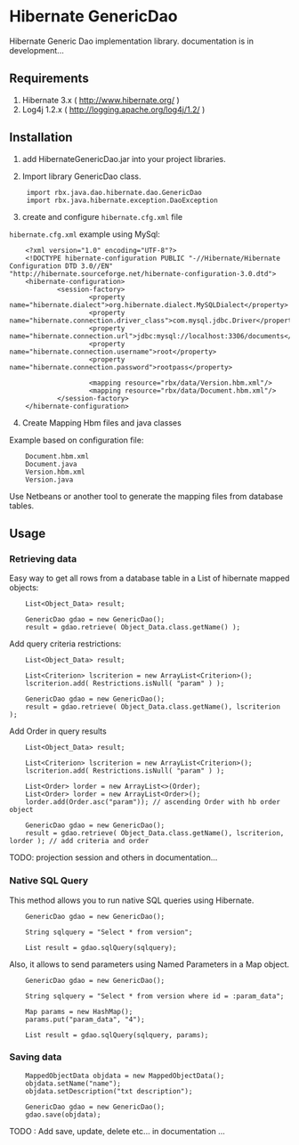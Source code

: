 Hibernate GenericDao
====================

Hibernate Generic Dao implementation library. documentation is in development...

Requirements
------------

1. Hibernate 3.x ( http://www.hibernate.org/ )
2. Log4j 1.2.x   ( http://logging.apache.org/log4j/1.2/ )


Installation
------------

1. add HibernateGenericDao.jar into your project libraries.
2. Import library GenericDao class.

        import rbx.java.dao.hibernate.dao.GenericDao
        import rbx.java.hibernate.exception.DaoException

3. create and configure `hibernate.cfg.xml` file

 `hibernate.cfg.xml` example using MySql:
 
        <?xml version="1.0" encoding="UTF-8"?>
        <!DOCTYPE hibernate-configuration PUBLIC "-//Hibernate/Hibernate Configuration DTD 3.0//EN" "http://hibernate.sourceforge.net/hibernate-configuration-3.0.dtd">
        <hibernate-configuration>
                <session-factory>
                        <property name="hibernate.dialect">org.hibernate.dialect.MySQLDialect</property>
                        <property name="hibernate.connection.driver_class">com.mysql.jdbc.Driver</property>
                        <property name="hibernate.connection.url">jdbc:mysql://localhost:3306/documents</property>
                        <property name="hibernate.connection.username">root</property>
                        <property name="hibernate.connection.password">rootpass</property>
                        
                        <mapping resource="rbx/data/Version.hbm.xml"/>
                        <mapping resource="rbx/data/Document.hbm.xml"/>
                </session-factory>
        </hibernate-configuration>
 
 4. Create Mapping Hbm files and java classes

Example based on configuration file:

        Document.hbm.xml
        Document.java
        Version.hbm.xml
        Version.java
        
Use Netbeans or another tool to generate the mapping files from database tables.


Usage
-----

### Retrieving data

Easy way to get all rows from a database table in a List of hibernate mapped objects:

        List<Object_Data> result;
        
        GenericDao gdao = new GenericDao();
        result = gdao.retrieve( Object_Data.class.getName() );
        
Add query criteria restrictions:

        List<Object_Data> result;
        
        List<Criterion> lscriterion = new ArrayList<Criterion>();
        lscriterion.add( Restrictions.isNull( "param" ) );
        
        GenericDao gdao = new GenericDao();
        result = gdao.retrieve( Object_Data.class.getName(), lscriterion );
        
Add Order in query results

        List<Object_Data> result;
        
        List<Criterion> lscriterion = new ArrayList<Criterion>();
        lscriterion.add( Restrictions.isNull( "param" ) );
        
        List<Order> lorder = new ArrayList<>(Order);
        List<Order> lorder = new ArrayList<Order>();
        lorder.add(Order.asc("param")); // ascending Order with hb order object
            
        GenericDao gdao = new GenericDao();
        result = gdao.retrieve( Object_Data.class.getName(), lscriterion, lorder ); // add criteria and order


TODO: projection session and others in documentation...
        

### Native SQL Query

This method allows you to run native SQL queries using Hibernate.

        GenericDao gdao = new GenericDao();
        
        String sqlquery = "Select * from version";
        
        List result = gdao.sqlQuery(sqlquery);
        
Also, it allows to send parameters using Named Parameters in a Map object.

        GenericDao gdao = new GenericDao();
        
        String sqlquery = "Select * from version where id = :param_data";
        
        Map params = new HashMap();
        params.put("param_data", "4");
        
        List result = gdao.sqlQuery(sqlquery, params);
        


### Saving data

        MappedObjectData objdata = new MappedObjectData();
        objdata.setName("name");
        objdata.setDescription("txt description");
        
        GenericDao gdao = new GenericDao();
        gdao.save(objdata);


TODO : Add save, update, delete etc... in documentation
...